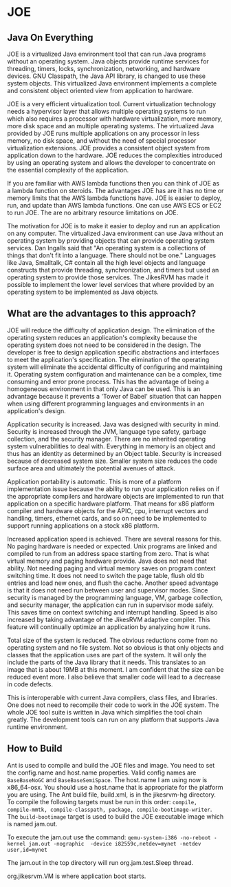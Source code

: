 # JOE

## Java On Everything

JOE is a virtualized Java environment tool that can run Java programs without an operating system. Java objects provide runtime services for threading, timers, locks, synchronization, networking, and hardware devices. GNU Classpath, the Java API library, is changed to use these system objects. This virtualized Java environment implements a complete and consistent object oriented view from application to hardware.

JOE is a very efficient virtualization tool. Current virtualization technology needs a hypervisor layer that  allows multiple operating systems to run which also requires a processor with hardware virtualization, more memory, more disk space and an multiple operating systems. The virtualized Java provided by JOE runs multiple applications on any processor in less memory, no disk space, and without the need of special processor virtualization extensions. JOE provides a consistent object system from application down to the hardware. JOE reduces the complexities introduced by using an operating system and allows the developer to concentrate on the essential complexity of the application.

If you are familiar with AWS lambda functions then you can think of JOE as a lambda function on steroids. The advantages JOE has are it has no time or memory limits that the AWS lambda functions have. JOE is  easier to deploy, run, and update than AWS lambda functions. One can use AWS ECS or EC2 to run JOE. The are no arbitrary resource limitations on JOE.

The motivation for JOE is to make it easier to deploy and run an application on any computer. The virtualized Java environment can use Java without an operating system by providing objects that can provide operating system services. Dan Ingalls said that "An operating system is a collections of things that don't fit into a language. There should not be one." Languages like Java, Smalltalk, C# contain all the high level objects and language constructs that provide threading, synchronization, and timers but used an operating system to provide those services. The JikesRVM has made it possible to implement the lower level services that where provided by an operating system to be implemented as Java objects.

## What are the advantages to this approach?

JOE will reduce the difficulty of application design. The elimination of the operating system  reduces an application's complexity because the operating system does not need to be considered in the design. The developer is free to design application specific abstractions and interfaces to meet the application's specification. The elimination of the operating system will eliminate the accidental difficulty of configuring and maintaining it. Operating system configuration and maintenance can be a complex, time consuming and error prone process. This has the advantage of being a homogeneous environment in that only Java can be used. This is an advantage because it prevents a 'Tower of Babel' situation that can happen when using different programming languages and environments in an application's design.

Application security is increased. Java was designed with security in mind. Security is increased through the JVM, language type safety, garbage collection, and the security manager. There are no inherited operating system vulnerabilities to deal with. Everything in memory is an object and thus has an identity as determined by an Object table. Security is increased because of decreased system size. Smaller system size reduces the code surface area and ultimately the potential avenues of attack.

Application portability is automatic. This is more of a platform implementation issue because the ability to run your application relies on if the appropriate compilers and hardware objects are implemented to run that application on a specific hardware platform. That means for x86 platform compiler and hardware objects for the APIC, cpu, interrupt vectors and handling, timers, ethernet cards, and so on need to be implemented to support running applications on a stock x86 platform.

Increased application speed is achieved. There are several reasons for this. No paging hardware is needed or expected. Unix programs are linked and compiled to run from an address space starting from zero. That is what virtual memory and paging hardware provide. Java does not need that ability. Not needing paging and virtual memory saves on program context switching time. It does not need to switch the page table, flush old tlb entries and load new ones, and flush the cache. Another speed advantage is that it does not need run between user and supervisor modes. Since security is managed by the programming language, VM, garbage collection, and security manager, the application can run in supervisor mode safely. This saves time on context switching and interrupt handling. Speed is also increased by taking advantage of the JikesRVM adaptive compiler. This feature will continually optimize an application by analyzing how it runs.

Total size of the system is reduced. The obvious reductions come from no operating system and no file system. Not so obvious is that only objects and classes that the application uses are part of the system. It will only the include the parts of the Java library that it needs. This translates to an image that is about 19MB at this moment. I am confident that the size can be reduced event more. I also believe that smaller code will lead to a decrease in code defects.

This is interoperable with current Java compilers, class files, and libraries. One does not need to recompile their code to work in the JOE system. The whole JOE tool suite is written in Java which simplifies the tool chain greatly. The development tools can run on any platform that supports Java runtime environment.

## How to Build

Ant is used to compile and build the JOE files and image. You need to set the config.name and host.name properties. Valid config names are `BaseBaseNoGC` and `BaseBaseSemiSpace`. The host.name I am using now is x86_64-osx. You should use a host.name that is appropriate for the platform you are using. The Ant build file, build.xml, is in the jikesrvm-hg directory. To compile the following targets must be run in this order: `compile, compile-mmtk, compile-classpath, package, compile-bootimage-writer`. The `build-bootimage` target is used to build the JOE executable image which is named jam.out.

To execute the jam.out use the command: `qemu-system-i386 -no-reboot -kernel jam.out -nographic  -device i82559c,netdev=mynet -netdev user,id=mynet`

The jam.out in the top directory will run org.jam.test.Sleep thread.

org.jikesrvm.VM is where application boot starts.
